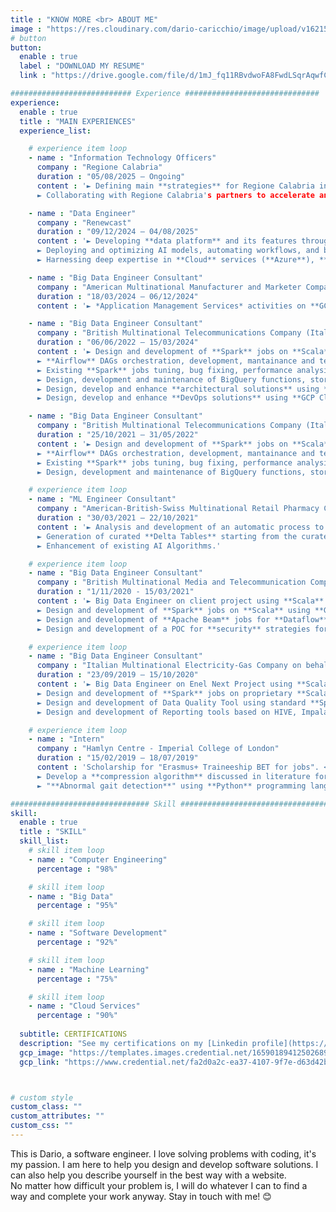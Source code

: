 ```yaml
---
title : "KNOW MORE <br> ABOUT ME"
image : "https://res.cloudinary.com/dario-caricchio/image/upload/v1621548143/backgrounds/portrait_dlnmps.jpg" # "images/backgrounds/portrait.jpg"
# button
button:
  enable : true
  label : "DOWNLOAD MY RESUME"
  link : "https://drive.google.com/file/d/1mJ_fq11RBvdwoFA8FwdLSqrAqwfCycis/view?usp=drive_link"

########################### Experience ##############################
experience:
  enable : true
  title : "MAIN EXPERIENCES"
  experience_list:

    # experience item loop
    - name : "Information Technology Officers"
      company : "Regione Calabria"
      duration : "05/08/2025 – Ongoing"
      content : '► Defining main **strategies** for Regione Calabria in **Security**, **AI** and many other fields.<br>
      ► Collaborating with Regione Calabria's partners to accelerate and improve the **Digital Transition** throughout the region.'

    - name : "Data Engineer"
      company : "Renewcast"
      duration : "09/12/2024 – 04/08/2025"
      content : '► Developing **data platform** and its features through **data-driven approaches and scalability enhancements**.<br>
      ► Deploying and optimizing AI models, automating workflows, and building scalable data solutions.<br>
      ► Harnessing deep expertise in **Cloud** services (**Azure**), **Airflow**, **Spark**, **Python**, and **Databricks**, alongside a comprehensive understanding of AI-driven analytics, **DevOps**, and **model orchestration**, he architected and deployed scalable, ML-powered solutions to enhance renewable energy.'

    - name : "Big Data Engineer Consultant"
      company : "American Multinational Manufacturer and Marketer Company (both USA and EMEA division) on behalf of Capgemini"
      duration : "18/03/2024 – 06/12/2024"
      content : '► *Application Management Services* activities on **GCP** using various cloud services like **Composer** and the related **Airflow** DAG written in **Python**, **Cloud Storage**, **Cloud Functions**, analysis on **BigQuery** using **SQL**, **Dataproc**, **Firestore**.'

    - name : "Big Data Engineer Consultant"
      company : "British Multinational Telecommunications Company (Italian division) on behalf of Capgemini"
      duration : "06/06/2022 – 15/03/2024"
      content : '► Design and development of **Spark** jobs on **Scala** which run on **GCP** **Dataproc** clusters to process data on Google **Cloud Storage** for masking purposes.<br>
      ► **Airflow** DAGs orchestration, development, mantainance and testing on **Python** with **PySpark** using **GCP** **Composer**, **Dataproc** and **Cloud Storage** for analytics reasons.<br>
      ► Existing **Spark** jobs tuning, bug fixing, performance analysis and improvements.<br>
      ► Design, development and maintenance of BigQuery functions, stored procedures and tables using **SQL** and connecting with **Airflow**, **Cloud Storage** and **PySpark**.<br>
      ► Design, develop and enhance **architectural solutions** using **GCP Cloud Functions**, **BigQuery** and **Composer**.<br>
      ► Design, develop and enhance **DevOps solutions** using **GCP Cloud Build** and **Cloud Artifact**, with focus on repository and template management together with all the related settings.'

    - name : "Big Data Engineer Consultant"
      company : "British Multinational Telecommunications Company (Italian division) on behalf of a Japanese Multinational IT Service and Consulting Company (Italian division)"
      duration : "25/10/2021 – 31/05/2022"
      content : '► Design and development of **Spark** jobs on **Scala** which run on **GCP** **Dataproc** clusters to process data on Google **Cloud Storage** for masking purposes.<br>
      ► **Airflow** DAGs orchestration, development, mantainance and testing on **Python** with **PySpark** using **GCP** **Composer**, **Dataproc** and **Cloud Storage** for analytics reasons.<br>
      ► Existing **Spark** jobs tuning, bug fixing, performance analysis and improvements.<br>
      ► Design, development and maintenance of BigQuery functions, stored procedures and tables using **SQL** and connecting with **Airflow**, **Cloud Storage** and **PySpark**.'

    # experience item loop
    - name : "ML Engineer Consultant"
      company : "American-British-Swiss Multinational Retail Pharmacy Company on behalf of an Italian Digital Solution Company"
      duration : "30/03/2021 – 22/10/2021"
      content : '► Analysis and development of an automatic process to detect Schema Inconsistencies and detect the existing of Duplicated Primary Keys using **Python**, **PySpark** and more in general **Azure** tecnologies; both **Databricks Workspace** and local environment using **databrick-connect** and **databricks-cli** have been used.<br>
      ► Generation of curated **Delta Tables** starting from the curated **ADLS storage account**; the curated delta tables are equivalent to the curated tables found on **Synapse** (**ADW**).<br>
      ► Enhancement of existing AI Algorithms.'

    # experience item loop
    - name : "Big Data Engineer Consultant"
      company : "British Multinational Media and Telecommunication Company (German and Austrian division) on behalf of a Japanese Multinational IT Service and Consulting Company (Italian division)"
      duration : "1/11/2020 - 15/03/2021"
      content : '► Big Data Engineer on client project using **Scala** and **Java** programming languages and **Google Cloud Platform**.<br>
      ► Design and development of **Spark** jobs on **Scala** using **GCP** services like Google **Cloud Storage**, **Pub/Sub**, **Google DLP** and many more.<br>
      ► Design and development of **Apache Beam** jobs for **Dataflow** using SCIO, a *Beam Scala framework*, for both **batch** and **streaming** contexts using ***GCS*** and **Kafka** technologies into the **ingestion** layer.<br>
      ► Design and development of a POC for **security** strategies for **Dataflow** jobs using **Google KMS**, **DLP** and **Google Tink** crypto library.'

    # experience item loop
    - name : "Big Data Engineer Consultant"
      company : "Italian Multinational Electricity-Gas Company on behalf of a French Multinational IT Service and Consulting Company"
      duration : "23/09/2019 – 15/10/2020"
      content : '► Big Data Engineer on Enel Next Project using **Scala** and **Java** programming languages, **Hadoop Cloudera Distribution**.<br>
      ► Design and development of **Spark** jobs on proprietary **Scala** platform built on top of **Spark core**.<br>
      ► Design and development of Data Quality Tool using standard **Spark Core API** (**Spark** 2.4.5 and **Scala** 2.11.12).<br>
      ► Design and development of Reporting tools based on HIVE, Impala, Parquet/ORC/Avro files on S3 and HDFS for dataset materialization, Data Visualization and CSV/Excel file export.'

    # experience item loop
    - name : "Intern"
      company : "Hamlyn Centre - Imperial College of London"
      duration : "15/02/2019 – 18/07/2019"
      content : 'Scholarship for "Erasmus+ Traineeship BET for jobs". <br>
      ► Develop a **compression algorithm** discussed in literature for an ECG sensor using **C** programming language. <br>
      ► "**Abnormal gait detection**" using **Python** programming language and libraries combined with **machine learning** algorithms and methods for **pre-processing**, **feature extraction**, **dataset creation**, **data visualization**, **discrete wavelet transform** and **classification**.'

############################### Skill #################################
skill:
  enable : true
  title : "SKILL"
  skill_list:
    # skill item loop
    - name : "Computer Engineering"
      percentage : "98%"

    # skill item loop
    - name : "Big Data"
      percentage : "95%"

    # skill item loop
    - name : "Software Development"
      percentage : "92%"

    # skill item loop
    - name : "Machine Learning"
      percentage : "75%"

    # skill item loop
    - name : "Cloud Services"
      percentage : "90%"
  
  subtitle: CERTIFICATIONS
  description: "See my certifications on my [Linkedin profile](https://www.linkedin.com/in/dariocaricchio/details/certifications/)."
  gcp_image: "https://templates.images.credential.net/16590189412502689960209276019161.png"
  gcp_link: "https://www.credential.net/fa2d0a2c-ea37-4107-9f7e-d63d42b78591"



# custom style
custom_class: ""
custom_attributes: ""
custom_css: ""
---
```


This is Dario, a software engineer. I love solving problems with coding, it's my passion. I am here to help you design and develop software solutions. I can also help you describe yourself in the best way with a website.<br>No matter how difficult your problem is, I will do whatever I can to find a way and complete your work anyway. Stay in touch with me! 😊
